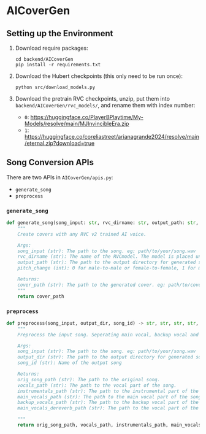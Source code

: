 # AICoverGen

## Setting up the Environment

1. Download require packages:
    ```console
    cd backend/AICoverGen
    pip install -r requirements.txt
    ```

2. Download the Hubert checkpoints (this only need to be run once):
    ```console
    python src/download_models.py
    ```

3. Download the pretrain RVC checkpoints, unzip, put them into `backend/AICoverGen/rvc_models/`, and rename them with index number:
    - `0`: https://huggingface.co/PlayerBPlaytime/My-Models/resolve/main/MJInvincibleEra.zip
    - `1`: https://huggingface.co/coreliastreet/arianagrande2024/resolve/main/eternal.zip?download=true

## Song Conversion APIs

There are two APIs in `AICoverGen/apis.py`:
- `generate_song`
- `preprocess`

### `generate_song`

```python
def generate_song(song_input: str, rvc_dirname: str, output_path: str, pitch_change: int) -> str:
    """
    Create covers with any RVC v2 trained AI voice.

    Args:
    song_input (str): The path to the song. eg: path/to/your/song.wav
    rvc_dirname (str): The name of the RVCmodel. The model is placed under AICoverGen/rvc_models/
    output_path (str): The path to the output directory for generated song. eg: path/to/output/song/
    pitch_change (int): 0 for male-to-male or female-to-female, 1 for male-to-female, -1 for female-to-male

    Returns:
    cover_path (str): The path to the generated cover. eg: path/to/cover/
    """
    return cover_path
```

### `preprocess`

```python
def preprocess(song_input, output_dir, song_id) -> str, str, str, str, str, str:
    """
    Preprocess the input song. Seperating main vocal, backup vocal and instrumental parts of the song. This processing is done on cpu.

    Args:
    song_input (str): The path to the song. eg: path/to/your/song.wav
    output_dir (str): The path to the output directory for generated song. eg: path/to/output/song/
    song_id (str): Name of the output song

    Returns:
    orig_song_path (str): The path to the original song.
    vocals_path (str): The path to the vocal part of the song.
    instrumentals_path (str): The path to the instrumental part of the song.
    main_vocals_path (str): The path to the main vocal part of the song.
    backup_vocals_path (str): The path to the backup vocal part of the song.
    main_vocals_dereverb_path (str): The path to the vocal part of the song, after dereverbing 去除残响.

    """
    return orig_song_path, vocals_path, instrumentals_path, main_vocals_path, backup_vocals_path, main_vocals_dereverb_path
```